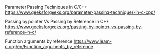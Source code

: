 
Parameter Passing Techniques in C/C++ https://www.geeksforgeeks.org/parameter-passing-techniques-in-c-cpp/

Passing by pointer Vs Passing by Reference in C++ https://www.geeksforgeeks.org/passing-by-pointer-vs-passing-by-reference-in-c/

Function arguments by reference https://www.learn-c.org/en/Function_arguments_by_reference
